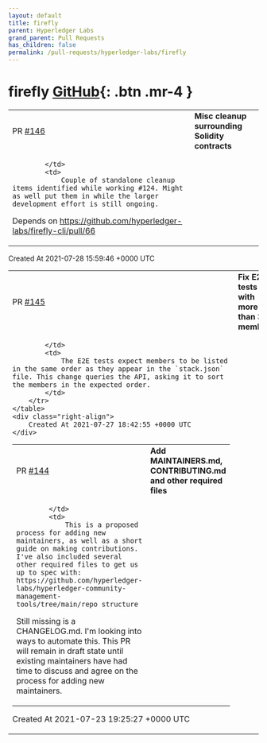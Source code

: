 ```yaml
---
layout: default
title: firefly
parent: Hyperledger Labs
grand_parent: Pull Requests
has_children: false
permalink: /pull-requests/hyperledger-labs/firefly
---
```


# firefly <span class="fs-3 right-align">[GitHub](https://github.com/hyperledger-labs/firefly){: .btn .mr-4 }</span>


<div>
    <table>
        <tr>
            <td>
                PR <a href="https://github.com/hyperledger-labs/firefly/pull/146" class=".btn">#146</a>
            </td>
            <td>
                <b>
                    Misc cleanup surrounding Solidity contracts
                </b>
            </td>
        </tr>
        <tr>
            <td>
                
            </td>
            <td>
                Couple of standalone cleanup items identified while working #124. Might as well put them in while the larger development effort is still ongoing.

Depends on https://github.com/hyperledger-labs/firefly-cli/pull/66
            </td>
        </tr>
    </table>
    <div class="right-align">
        Created At 2021-07-28 15:59:46 +0000 UTC
    </div>
</div>

<div>
    <table>
        <tr>
            <td>
                PR <a href="https://github.com/hyperledger-labs/firefly/pull/145" class=".btn">#145</a>
            </td>
            <td>
                <b>
                    Fix E2E tests with more than 3 members
                </b>
            </td>
        </tr>
        <tr>
            <td>
                
            </td>
            <td>
                The E2E tests expect members to be listed in the same order as they appear in the `stack.json` file. This change queries the API, asking it to sort the members in the expected order.
            </td>
        </tr>
    </table>
    <div class="right-align">
        Created At 2021-07-27 18:42:55 +0000 UTC
    </div>
</div>

<div>
    <table>
        <tr>
            <td>
                PR <a href="https://github.com/hyperledger-labs/firefly/pull/144" class=".btn">#144</a>
            </td>
            <td>
                <b>
                    Add MAINTAINERS.md, CONTRIBUTING.md and other required files
                </b>
            </td>
        </tr>
        <tr>
            <td>
                
            </td>
            <td>
                This is a proposed process for adding new maintainers, as well as a short guide on making contributions. I've also included several other required files to get us up to spec with: https://github.com/hyperledger-labs/hyperledger-community-management-tools/tree/main/repo_structure

Still missing is a CHANGELOG.md. I'm looking into ways to automate this. This PR will remain in draft state until existing maintainers have had time to discuss and agree on the process for adding new maintainers.
            </td>
        </tr>
    </table>
    <div class="right-align">
        Created At 2021-07-23 19:25:27 +0000 UTC
    </div>
</div>

